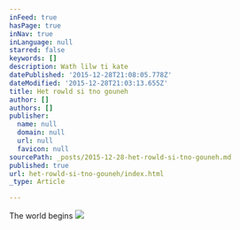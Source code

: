 ```yaml
---
inFeed: true
hasPage: true
inNav: true
inLanguage: null
starred: false
keywords: []
description: Wath lilw ti kate
datePublished: '2015-12-28T21:08:05.778Z'
dateModified: '2015-12-28T21:03:13.655Z'
title: Het rowld si tno gouneh
author: []
authors: []
publisher:
  name: null
  domain: null
  url: null
  favicon: null
sourcePath: _posts/2015-12-28-het-rowld-si-tno-gouneh.md
published: true
url: het-rowld-si-tno-gouneh/index.html
_type: Article

---
```

The world begins
![](https://the-grid-user-content.s3-us-west-2.amazonaws.com/5d24af80-f080-4581-b9d3-dbc47ec662fb.jpg)